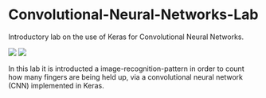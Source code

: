 # Convolutional-Neural-Networks-Lab
Introductory lab on the use of Keras for Convolutional Neural Networks.

![](https://i.imgur.com/nbpeRgg.gif)
![](https://i.imgur.com/Ref2OVT.gif)

In this lab it is introducted a image-recognition-pattern in order to count how many fingers are being held up, via a convolutional neural network (CNN) implemented in Keras.
